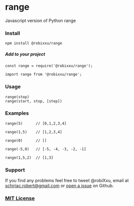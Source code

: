 # range
Javascript version of Python range

### Install
```
npm install @robixxu/range
```

##### Add to your project
```
const range = require('@robixxu/range');
```

```
import range from '@robixxu/range';
```
### Usage
```
range(stop)
range(start, stop, [step])
```

### Examples
```
range(5)      // [0,1,2,3,4]
```

```
range(1,5)    // [1,2,3,4]
```

```
range(0)      // []
```

```
range(-5,0)   // [-5, -4, -3, -2, -1]
```

```
range(1,5,2)  // [1,3]
```

### Support
If you find any problems feel free to tweet @robiXxu, email at schiriac.robert@gmail.com or [open a issue](https://github.com/robiXxu/range/issues/new) on Github.

### [MIT License](LICENSE)
